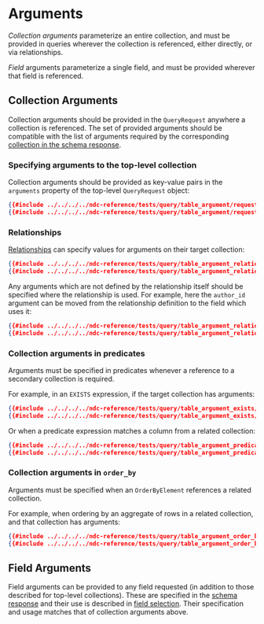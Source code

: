 # Arguments

_Collection arguments_ parameterize an entire collection, and must be provided in queries wherever the collection is referenced, either directly, or via relationships.

_Field_ arguments parameterize a single field, and must be provided wherever that field is referenced.

## Collection Arguments

Collection arguments should be provided in the `QueryRequest` anywhere a collection is referenced. The set of provided arguments should be compatible with the list of arguments required by the corresponding [collection in the schema response](../schema/collections.md).

### Specifying arguments to the top-level collection

Collection arguments should be provided as key-value pairs in the `arguments` property of the top-level `QueryRequest` object:

```json
{{#include ../../../../ndc-reference/tests/query/table_argument/request.json:1 }}
{{#include ../../../../ndc-reference/tests/query/table_argument/request.json:3: }}
```

### Relationships

[Relationships](./relationships.md) can specify values for arguments on their target collection:

```json
{{#include ../../../../ndc-reference/tests/query/table_argument_relationship_1/request.json:1 }}
{{#include ../../../../ndc-reference/tests/query/table_argument_relationship_1/request.json:3: }}
```

Any arguments which are not defined by the relationship itself should be specified where the relationship is used. For example, here the `author_id` argument can be moved from the relationship definition to the field which uses it:

```json
{{#include ../../../../ndc-reference/tests/query/table_argument_relationship_2/request.json:1 }}
{{#include ../../../../ndc-reference/tests/query/table_argument_relationship_2/request.json:3: }}
```

### Collection arguments in predicates

Arguments must be specified in predicates whenever a reference to a secondary collection is required.

For example, in an `EXISTS` expression, if the target collection has arguments:

```json
{{#include ../../../../ndc-reference/tests/query/table_argument_exists/request.json:1 }}
{{#include ../../../../ndc-reference/tests/query/table_argument_exists/request.json:3: }}
```

Or when a predicate expression matches a column from a related collection:

```json
{{#include ../../../../ndc-reference/tests/query/table_argument_predicate/request.json:1 }}
{{#include ../../../../ndc-reference/tests/query/table_argument_predicate/request.json:3: }}
```

### Collection arguments in `order_by`

Arguments must be specified when an `OrderByElement` references a related collection.

For example, when ordering by an aggregate of rows in a related collection, and that collection has arguments:

```json
{{#include ../../../../ndc-reference/tests/query/table_argument_order_by/request.json:1 }}
{{#include ../../../../ndc-reference/tests/query/table_argument_order_by/request.json:3: }}
```

## Field Arguments

Field arguments can be provided to any field requested (in addition to those described for top-level collections).
These are specified in the [schema response](../schema/object-types.md) and their use is described in [field selection](./field-selection.md). Their specification and usage matches that of collection arguments above.
